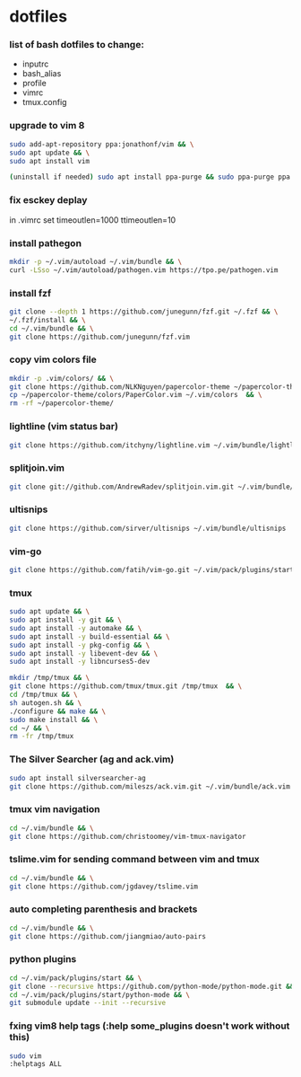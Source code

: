 # dotfiles

### list of bash dotfiles to change:
- inputrc
- bash_alias
- profile 
- vimrc
- tmux.config


### upgrade to vim 8
```sh
sudo add-apt-repository ppa:jonathonf/vim && \
sudo apt update && \
sudo apt install vim

(uninstall if needed) sudo apt install ppa-purge && sudo ppa-purge ppa:jonathonf/vim
```

### fix esckey deplay
in .vimrc
set timeoutlen=1000 ttimeoutlen=10

### install pathegon
```sh
mkdir -p ~/.vim/autoload ~/.vim/bundle && \
curl -LSso ~/.vim/autoload/pathogen.vim https://tpo.pe/pathogen.vim
```

### install fzf
```sh
git clone --depth 1 https://github.com/junegunn/fzf.git ~/.fzf && \
~/.fzf/install && \
cd ~/.vim/bundle && \
git clone https://github.com/junegunn/fzf.vim
```

### copy vim colors file
```sh
mkdir -p .vim/colors/ && \
git clone https://github.com/NLKNguyen/papercolor-theme ~/papercolor-theme && \
cp ~/papercolor-theme/colors/PaperColor.vim ~/.vim/colors  && \
rm -rf ~/papercolor-theme/
```

### lightline (vim status bar)
```sh
git clone https://github.com/itchyny/lightline.vim ~/.vim/bundle/lightline.vim
```

### splitjoin.vim
```sh
git clone git://github.com/AndrewRadev/splitjoin.vim.git ~/.vim/bundle/splitjoin
```

### ultisnips
```sh 
git clone https://github.com/sirver/ultisnips ~/.vim/bundle/ultisnips
```

### vim-go
```sh
git clone https://github.com/fatih/vim-go.git ~/.vim/pack/plugins/start/vim-go
```

### tmux
```sh
sudo apt update && \
sudo apt install -y git && \
sudo apt install -y automake && \
sudo apt install -y build-essential && \
sudo apt install -y pkg-config && \
sudo apt install -y libevent-dev && \
sudo apt install -y libncurses5-dev

mkdir /tmp/tmux && \
git clone https://github.com/tmux/tmux.git /tmp/tmux  && \
cd /tmp/tmux && \
sh autogen.sh && \
./configure && make && \
sudo make install && \
cd ~/ && \
rm -fr /tmp/tmux
```

### The Silver Searcher (ag and ack.vim)
```sh
sudo apt install silversearcher-ag
git clone https://github.com/mileszs/ack.vim.git ~/.vim/bundle/ack.vim
```

### tmux vim navigation
```sh
cd ~/.vim/bundle && \
git clone https://github.com/christoomey/vim-tmux-navigator
```

### tslime.vim for sending command between vim and tmux
```sh
cd ~/.vim/bundle && \
git clone https://github.com/jgdavey/tslime.vim
```
### auto completing parenthesis and brackets
```sh
cd ~/.vim/bundle && \
git clone https://github.com/jiangmiao/auto-pairs
```

### python plugins
```sh
cd ~/.vim/pack/plugins/start && \
git clone --recursive https://github.com/python-mode/python-mode.git && \
cd ~/.vim/pack/plugins/start/python-mode && \
git submodule update --init --recursive
```

### fxing vim8 help tags (:help some_plugins doesn't work without this)
```sh
sudo vim
:helptags ALL
```
